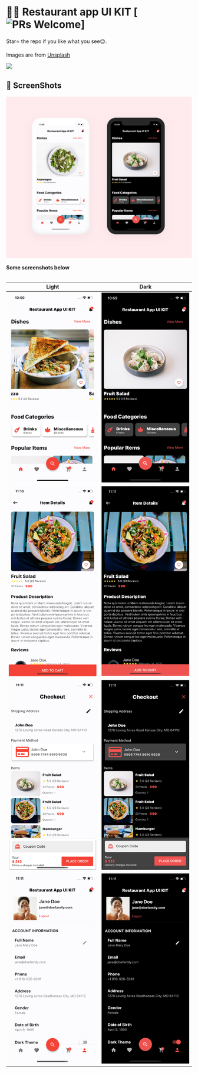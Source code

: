 # 🍔🍔 Restaurant app UI KIT [![PRs Welcome](https://img.shields.io/badge/PRs-welcome-brightgreen.svg?style=flat-square)]

Star⭐ the repo if you like what you see😉.

Images are from [Unsplash](https://unsplash.com)

<a href="https://api.codemagic.io/artifacts/e28bb36b-8062-4065-84cd-e927ce2f7d7d/d34096be-fdda-44fa-ba1d-369264d980af/app-release-universal.apk"><img src="https://playerzon.com/asset/download.png" width="200"></img></a>


## 📸 ScreenShots

<img src="ss/res.png"/>

**Some screenshots below**
<br>
<br>


| Light| Dark|
|------|-------|
|<img src="ss/1.png" width="400">|<img src="ss/2.png" width="400">|
|<img src="ss/3.png" width="400">|<img src="ss/4.png" width="400">|
|<img src="ss/5.png" width="400">|<img src="ss/6.png" width="400">|
|<img src="ss/7.png" width="400">|<img src="ss/8.png" width="400">|
